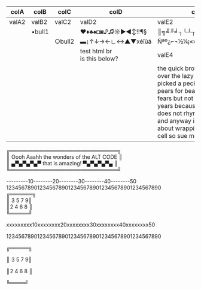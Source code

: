 


| colA  | colB   | colC   | colD            | colE                |
|-------|--------|--------|-----------------|---------------------|
| valA2 | valB2  | valC2  | valD2           | valE2               |
|       | •bull1 |        | ♥♦♣♠◘◙♪♫☼►◄↕‼¶§ | ║╗╝╜╛┐└┴┬├─┼╞╟╚╔╩╦╠ |
|       |        | ○bull2 | ▬↨↑↓→←∟↔▲▼xéîûá | Ñªº¿⌐¬½¼¡«»│┤╡╢╖╕╣  |
|       |        |        | test html br <br> is this below?| valE4 |
|       |        |        |                 | the quick brown fox jumped over the lazy dog and picked a peck of prickly pears for bears and tears for fears but not swears for years because hey that does not rhyme whatsoever and anyway i'm just curious about wrapping in a table cell so sue me why don't ya |


╔═════════════════════════════╗  
║ Oooh Aaahh the wonders of the ALT CODE ║  
║ ▄▀▄▀▄▀▄▀ that is amazing! ▀▄▀▄▀▄▀▄ ║  
╚═════════════════════════════╝  

---------10--------20--------30--------40--------50  
12345678901234567890123456789012345678901234567890  
╔══════╗  
║ 3 5 7 9║  
║2 4 6 8 ║  
╚═════╝  


xxxxxxxxx10xxxxxxxx20xxxxxxxx30xxxxxxxx40xxxxxxxx50

12345678901234567890123456789012345678901234567890

╔═════╗

║ 3 5 7 9║

║2 4 6 8 ║

╚════╝

